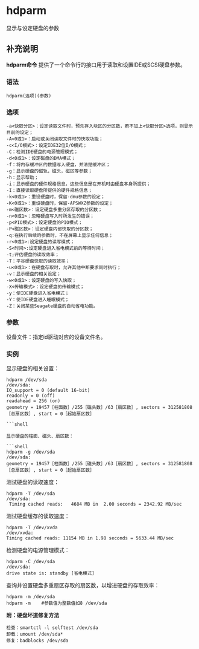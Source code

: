 #  hdparm

显示与设定硬盘的参数

##  补充说明

**hdparm命令** 提供了一个命令行的接口用于读取和设置IDE或SCSI硬盘参数。

###  语法

    
    
    hdparm(选项)(参数)
    

###  选项

    
    
    -a<快取分区>：设定读取文件时，预先存入块区的分区数，若不加上<快取分区>选项，则显示目前的设定；
    -A<0或1>：启动或关闭读取文件时的快取功能；
    -c<I/O模式>：设定IDE32位I/O模式；
    -C：检测IDE硬盘的电源管理模式；
    -d<0或1>：设定磁盘的DMA模式；
    -f：将内存缓冲区的数据写入硬盘，并清楚缓冲区；
    -g：显示硬盘的磁轨，磁头，磁区等参数；
    -h：显示帮助；
    -i：显示硬盘的硬件规格信息，这些信息是在开机时由硬盘本身所提供；
    -I：直接读取硬盘所提供的硬件规格信息；
    -k<0或1>：重设硬盘时，保留-dmu参数的设定；
    -K<0或1>：重设硬盘时，保留-APSWXZ参数的设定；
    -m<磁区数>：设定硬盘多重分区存取的分区数；
    -n<0或1>：忽略硬盘写入时所发生的错误；
    -p<PIO模式>：设定硬盘的PIO模式；
    -P<磁区数>：设定硬盘内部快取的分区数；
    -q:在执行后续的参数时，不在屏幕上显示任何信息；
    -r<0或1>:设定硬盘的读写模式；
    -S<时间>:设定硬盘进入省电模式前的等待时间；
    -t;评估硬盘的读取效率；
    -T：平谷硬盘快取的读取效率；
    -u<0或1>：在硬盘存取时，允许其他中断要求同时执行；
    -v：显示硬盘的相关设定；
    -w<0或1>：设定硬盘的写入快取；
    -X<传输模式>：设定硬盘的传输模式；
    -y：使IDE硬盘进入省电模式；
    -Y：使IDE硬盘进入睡眠模式；
    -Z：关闭某些Seagate硬盘的自动省电功能。
    

###  参数

设备文件：指定id驱动对应的设备文件名。

###  实例

显示硬盘的相关设置：

    
    
    hdparm /dev/sda
    /dev/sda:
    IO_support = 0 (default 16-bit)
    readonly = 0 (off)
    readahead = 256 (on)
    geometry = 19457［柱面数］/255［磁头数］/63［扇区数］, sectors = 312581808［总扇区数］, start = 0［起始扇区数］
    
    ```shell
    
    显示硬盘的柱面、磁头、扇区数：
    
    ```shell
    hdparm -g /dev/sda
    /dev/sda:
    geometry = 19457［柱面数］/255［磁头数］/63［扇区数］, sectors = 312581808［总扇区数］, start = 0［起始扇区数］
    

测试硬盘的读取速度：

    
    
    hdparm -T /dev/sda
    /dev/sda:
     Timing cached reads:   4684 MB in  2.00 seconds = 2342.92 MB/sec
    

测试硬盘缓存的读取速度：

    
    
    hdparm -T /dev/xvda
    /dev/xvda:
    Timing cached reads: 11154 MB in 1.98 seconds = 5633.44 MB/sec
    

检测硬盘的电源管理模式：

    
    
    hdparm -C /dev/sda
    /dev/sda:
    drive state is: standby [省电模式]
    

查询并设置硬盘多重扇区存取的扇区数，以增进硬盘的存取效率：

    
    
    hdparm -m /dev/sda
    hdparm -m    #参数值为整数值如8 /dev/sda
    

**附：硬盘坏道修复方法**

    
    
    检查：smartctl -l selftest /dev/sda
    卸载：umount /dev/sda*
    修复：badblocks /dev/sda
    


